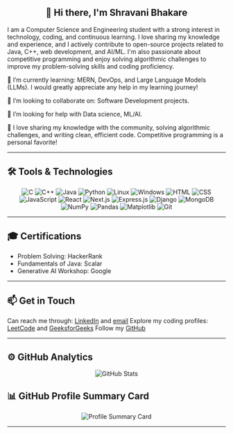 <div align="center">

## 👋 Hi there, I'm Shravani Bhakare  
<!--![Profile Views](https://komarev.com/ghpvc/?username=shravanibhakare&label=Profile%20views&color=0e75b6&style=flat) -->

</div>


I am a Computer Science and Engineering student with a strong interest in technology, coding, and continuous learning. I love sharing my knowledge and experience, and I actively contribute to open-source projects related to Java, C++, web development, and AI/ML. I'm also passionate about competitive programming and enjoy solving algorithmic challenges to improve my problem-solving skills and coding proficiency.

🌱  I’m currently learning: MERN, DevOps, and Large Language Models (LLMs). I would greatly appreciate any help in my learning journey!

👯 I’m looking to collaborate on: Software Development projects.

🤝 I’m looking for help with Data science, ML/AI.

💬 I love sharing my knowledge with the community, solving algorithmic challenges, and writing clean, efficient code. Competitive programming is a personal favorite!
<hr style="height:2px; border-width:0; background-color:gray">

## 🛠 Tools & Technologies

<p align="center">

  <!-- Programming Languages -->
  <img src="https://img.shields.io/badge/C-00599C?style=for-the-badge&logo=c&logoColor=white" alt="C"/>
  <img src="https://img.shields.io/badge/C++-00599C?style=for-the-badge&logo=c%2B%2B&logoColor=white" alt="C++"/>
  <img src="https://img.shields.io/badge/Java-ED8B00?style=for-the-badge&logo=java&logoColor=white" alt="Java"/>
  <img src="https://img.shields.io/badge/Python-3776AB?style=for-the-badge&logo=python&logoColor=white" alt="Python"/>

  <!-- OS -->
  <img src="https://img.shields.io/badge/Linux-FCC624?style=for-the-badge&logo=linux&logoColor=black" alt="Linux"/>
  <img src="https://img.shields.io/badge/Windows-0078D6?style=for-the-badge&logo=windows&logoColor=white" alt="Windows"/>

  <!-- Web & Frameworks -->
  <img src="https://img.shields.io/badge/HTML5-E34F26?style=for-the-badge&logo=html5&logoColor=white" alt="HTML"/>
  <img src="https://img.shields.io/badge/CSS3-1572B6?style=for-the-badge&logo=css3&logoColor=white" alt="CSS"/>
  <img src="https://img.shields.io/badge/JavaScript-F7DF1E?style=for-the-badge&logo=javascript&logoColor=black" alt="JavaScript"/>
  <img src="https://img.shields.io/badge/React-20232A?style=for-the-badge&logo=react&logoColor=61DAFB" alt="React"/>
  <img src="https://img.shields.io/badge/Next.js-000000?style=for-the-badge&logo=nextdotjs&logoColor=white" alt="Next.js"/>
  <img src="https://img.shields.io/badge/Express.js-404D59?style=for-the-badge&logo=express&logoColor=white" alt="Express.js"/>
  <img src="https://img.shields.io/badge/Django-092E20?style=for-the-badge&logo=django&logoColor=white" alt="Django"/>
  <img src="https://img.shields.io/badge/MongoDB-4EA94B?style=for-the-badge&logo=mongodb&logoColor=white" alt="MongoDB"/>

  <!-- Data Science -->
  <img src="https://img.shields.io/badge/Numpy-013243?style=for-the-badge&logo=numpy&logoColor=white" alt="NumPy"/>
  <img src="https://img.shields.io/badge/Pandas-150458?style=for-the-badge&logo=pandas&logoColor=white" alt="Pandas"/>
  <img src="https://img.shields.io/badge/Matplotlib-11557C?style=for-the-badge&logo=matplotlib&logoColor=white" alt="Matplotlib"/>

  <!-- Tools -->
  <img src="https://img.shields.io/badge/Git-F05032?style=for-the-badge&logo=git&logoColor=white" alt="Git"/>

</p>

<hr style="height:2px; border-width:0; background-color:gray">

## 🎓 Certifications

- Problem Solving: HackerRank  
- Fundamentals of Java: Scalar  
- Generative AI Workshop: Google

<hr style="height:2px; border-width:0; background-color:gray">

## 📫 Get in Touch
Can reach me through: [LinkedIn](https://www.linkedin.com/in/shravani-bhakare-798634285/)
 and [email](mailto:shravaniii0217@gmail.com)
Explore my coding profiles: [LeetCode](https://leetcode.com/u/bhakareShravani_02/) and [GeeksforGeeks](https://www.geeksforgeeks.org/user/bhakaresh4o5q/)
Follow my [GitHub](https://github.com/shravanibhakare)

<hr style="height:2px; border-width:0; background-color:gray">

## ⚙️ GitHub Analytics

<p align="center">
  <img src="https://github-readme-stats.vercel.app/api?username=shravanibhakare&show_icons=true&count_private=true&theme=tokyonight" alt="GitHub Stats"/>
</p>

## 📊 GitHub Profile Summary Card
<p align="center">
  <img src="http://github-profile-summary-cards.vercel.app/api/cards/profile-details?username=shravanibhakare&theme=tokyonight" alt="Profile Summary Card"/>
</p>
<hr style="height:2px; border-width:0; background-color:gray">


